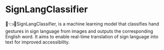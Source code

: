 # SignLangClassifier
🫳👈🤏SignLangClassifier, is a machine learning model that classifies hand gestures in sign language from images and outputs the corresponding English word. It aims to enable real-time translation of sign language into text for improved accessibility.
